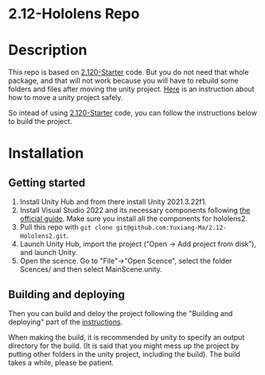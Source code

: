 # 2.12-Hololens Repo 

# Description 
This repo is based on [2.120-Starter](https://drive.google.com/drive/folders/1VxoxGX22adgEMrdXR7cvyz42zqQqDNdy) code. But you do not need that whole package, and that will not work because you will have to rebuild some folders and files after moving the unity project. [Here](https://gamedevbeginner.com/how-to-move-or-copy-a-unity-project-without-breaking-it/) is an instruction about how to move a unity project safely. 

So intead of using [2.120-Starter](https://drive.google.com/drive/folders/1VxoxGX22adgEMrdXR7cvyz42zqQqDNdy) code, you can follow the instructions below to build the project.

# Installation 
## Getting started 
1. Install Unity Hub and from there install Unity 2021.3.22f1. 
2. Install Visual Studio 2022 and its necessary components following [the official guide](https://learn.microsoft.com/en-us/windows/mixed-reality/develop/install-the-tools). Make sure you install all the components for hololens2. 
3. Pull this repo with `git clone git@github.com:Yuxiang-Ma/2.12-Hololens2.git`. 
4. Launch Unity Hub, import the project (“Open -> Add project from disk”), and launch Unity. 
5. Open the scence. Go to "File"->"Open Scence", select the folder Scences/ and then select MainScene.unity. 

## Building and deploying 
Then you can build and deloy the project following the "Building and deploying" part of the [instructions](https://docs.google.com/document/d/17jsBMaB0MUb40jxV13PPMbnD3ZUolpd2wvhG_WX-qII/edit). 

When making the build, it is recommended by unity to specify an output directory for the build. (It is said that you might mess up the project by putting other folders in the unity project, including the build). The build takes a while, please be patient. 
